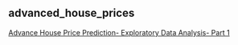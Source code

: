 ## advanced_house_prices <br/>
[Advance House Price Prediction- Exploratory Data Analysis- Part 1](https://www.youtube.com/watch?v=ioN1jcWxbv8&list=PLZoTAELRMXVPQyArDHyQVjQxjj_YmEuO9&index=1)<br/>
